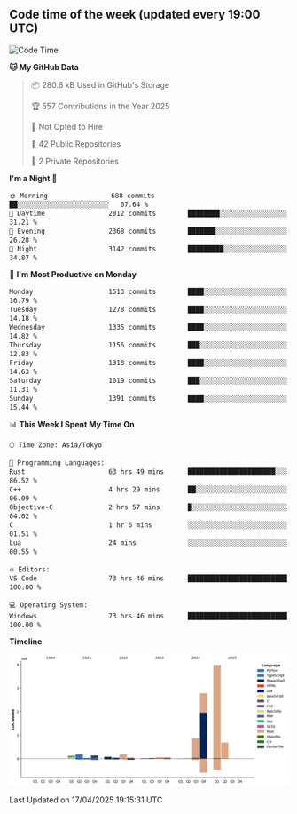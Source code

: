 ## Code time of the week (updated every 19:00 UTC)

<!--START_SECTION:waka-->
![Code Time](http://img.shields.io/badge/Code%20Time-4%2C727%20hrs%2059%20mins-blue)

**🐱 My GitHub Data** 

> 📦 280.6 kB Used in GitHub's Storage 
 > 
> 🏆 557 Contributions in the Year 2025
 > 
> 🚫 Not Opted to Hire
 > 
> 📜 42 Public Repositories 
 > 
> 🔑 2 Private Repositories 
 > 
**I'm a Night 🦉** 

```text
🌞 Morning                688 commits         ██░░░░░░░░░░░░░░░░░░░░░░░   07.64 % 
🌆 Daytime                2812 commits        ████████░░░░░░░░░░░░░░░░░   31.21 % 
🌃 Evening                2368 commits        ███████░░░░░░░░░░░░░░░░░░   26.28 % 
🌙 Night                  3142 commits        █████████░░░░░░░░░░░░░░░░   34.87 % 
```
📅 **I'm Most Productive on Monday** 

```text
Monday                   1513 commits        ████░░░░░░░░░░░░░░░░░░░░░   16.79 % 
Tuesday                  1278 commits        ████░░░░░░░░░░░░░░░░░░░░░   14.18 % 
Wednesday                1335 commits        ████░░░░░░░░░░░░░░░░░░░░░   14.82 % 
Thursday                 1156 commits        ███░░░░░░░░░░░░░░░░░░░░░░   12.83 % 
Friday                   1318 commits        ████░░░░░░░░░░░░░░░░░░░░░   14.63 % 
Saturday                 1019 commits        ███░░░░░░░░░░░░░░░░░░░░░░   11.31 % 
Sunday                   1391 commits        ████░░░░░░░░░░░░░░░░░░░░░   15.44 % 
```


📊 **This Week I Spent My Time On** 

```text
🕑︎ Time Zone: Asia/Tokyo

💬 Programming Languages: 
Rust                     63 hrs 49 mins      ██████████████████████░░░   86.52 % 
C++                      4 hrs 29 mins       ██░░░░░░░░░░░░░░░░░░░░░░░   06.09 % 
Objective-C              2 hrs 57 mins       █░░░░░░░░░░░░░░░░░░░░░░░░   04.02 % 
C                        1 hr 6 mins         ░░░░░░░░░░░░░░░░░░░░░░░░░   01.51 % 
Lua                      24 mins             ░░░░░░░░░░░░░░░░░░░░░░░░░   00.55 % 

🔥 Editors: 
VS Code                  73 hrs 46 mins      █████████████████████████   100.00 % 

💻 Operating System: 
Windows                  73 hrs 46 mins      █████████████████████████   100.00 % 
```

**Timeline**

![Lines of Code chart](https://raw.githubusercontent.com/SARDONYX-sard/SARDONYX-sard/main/assets/bar_graph.png)


 Last Updated on 17/04/2025 19:15:31 UTC
<!--END_SECTION:waka-->